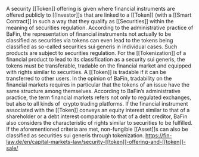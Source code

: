 A security [[Token]] offering is given where financial instruments are offered publicly to [[Investor]]s that are linked to a [[Token]] (with a [[Smart Contract]] in such a way that they qualify as [[Securities]] within the meaning of securities regulation. According to the administrative practice of BaFin, the representation of financial instruments not actually to be classified as securities via tokens can even lead to the tokens being classified as so-called securities sui generis in individual cases. Such products are subject to securities regulation. For the [[Tokenization]] of a financial product to lead to its classification as a security sui generis, the tokens must be transferable, tradable on the financial market and equipped with rights similar to securities. A [[Token]] is tradable if it can be transferred to other users. In the opinion of BaFin, tradability on the financial markets requires in particular that the tokens of an issue have the same structure among themselves. According to BaFin’s administrative practice, the term financial markets refers not only to regulated exchanges, but also to all kinds of  crypto trading platforms. If the financial instrument associated with the [[Token]] conveys an equity interest similar to that of a shareholder or a debt interest comparable to that of a debt creditor, BaFin also considers the characteristic of rights similar to securities to be fulfilled. If the aforementioned criteria are met, non-fungible [[Asset]]s can also be classified as securities sui generis through tokenization.
https://fin-law.de/en/capital-markets-law/security-[[token]]-offering-and-[[token]]-sale/